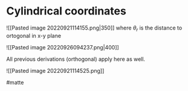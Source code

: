 # Cylindrical coordinates
![[Pasted image 20220921114155.png|350]]
where $\theta_r$ is the distance to ortogonal in x-y plane

![[Pasted image 20220926094237.png|400]]

All previous derivations (orthogonal) apply here as well.

![[Pasted image 20220921114525.png]]

#matte 